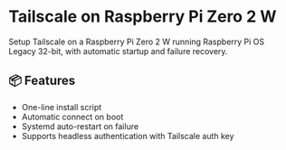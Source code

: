 # Tailscale on Raspberry Pi Zero 2 W

Setup Tailscale on a Raspberry Pi Zero 2 W running Raspberry Pi OS Legacy 32-bit, with automatic startup and failure recovery.

## 📦 Features

- One-line install script
- Automatic connect on boot
- Systemd auto-restart on failure
- Supports headless authentication with Tailscale auth key